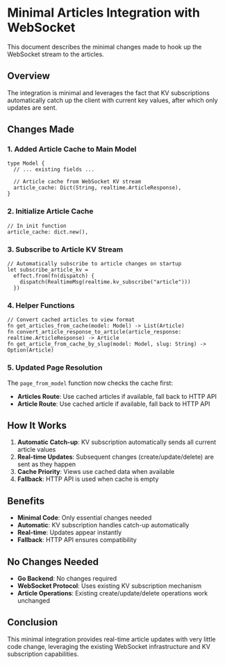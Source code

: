 # Minimal Articles Integration with WebSocket

This document describes the minimal changes made to hook up the WebSocket stream to the articles.

## Overview

The integration is minimal and leverages the fact that KV subscriptions automatically catch up the client with current key values, after which only updates are sent.

## Changes Made

### 1. Added Article Cache to Main Model

```gleam
type Model {
  // ... existing fields ...
  
  // Article cache from WebSocket KV stream
  article_cache: Dict(String, realtime.ArticleResponse),
}
```

### 2. Initialize Article Cache

```gleam
// In init function
article_cache: dict.new(),
```

### 3. Subscribe to Article KV Stream

```gleam
// Automatically subscribe to article changes on startup
let subscribe_article_kv =
  effect.from(fn(dispatch) {
    dispatch(RealtimeMsg(realtime.kv_subscribe("article")))
  })
```

### 4. Helper Functions

```gleam
// Convert cached articles to view format
fn get_articles_from_cache(model: Model) -> List(Article)
fn convert_article_response_to_article(article_response: realtime.ArticleResponse) -> Article
fn get_article_from_cache_by_slug(model: Model, slug: String) -> Option(Article)
```

### 5. Updated Page Resolution

The `page_from_model` function now checks the cache first:

- **Articles Route**: Use cached articles if available, fall back to HTTP API
- **Article Route**: Use cached article if available, fall back to HTTP API

## How It Works

1. **Automatic Catch-up**: KV subscription automatically sends all current article values
2. **Real-time Updates**: Subsequent changes (create/update/delete) are sent as they happen
3. **Cache Priority**: Views use cached data when available
4. **Fallback**: HTTP API is used when cache is empty

## Benefits

- **Minimal Code**: Only essential changes needed
- **Automatic**: KV subscription handles catch-up automatically
- **Real-time**: Updates appear instantly
- **Fallback**: HTTP API ensures compatibility

## No Changes Needed

- **Go Backend**: No changes required
- **WebSocket Protocol**: Uses existing KV subscription mechanism
- **Article Operations**: Existing create/update/delete operations work unchanged

## Conclusion

This minimal integration provides real-time article updates with very little code change, leveraging the existing WebSocket infrastructure and KV subscription capabilities.